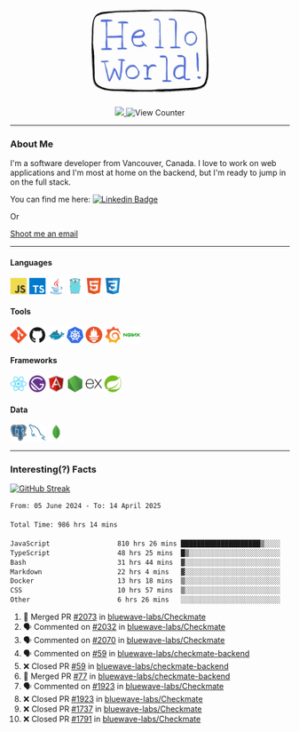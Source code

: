 <div align="center">
    <img src="./img/hello_world.webp" height="200px" width="">
    <div>
        <a href="https://www.linkedin.com/in/ajhollid">
            <img src="https://img.shields.io/badge/LinkedIn-blue"/>
        </a>
        <img src="https://komarev.com/ghpvc/?username=ajhollid&color=yellow" alt="View Counter">
    </div>
</div>

---

### About Me

I'm a software developer from Vancouver, Canada. I love to work on web applications and I'm most at home on the backend, but I'm ready to jump in on the full stack.

You can find me here: [![Linkedin Badge](https://img.shields.io/badge/-ajhollid-blue?style=flat&logo=Linkedin&logoColor=white)](https://www.linkedin.com/in/ajhollid)

Or

[Shoot me an email](mailto:ajhollid@gmail.com)

---

#### Languages

<div>
    <img src="./img/devicons/javascript-original.svg" width=30 height=30 alt="JavaScript">
    <img src="/img/devicons/typescript-original.svg" width=30 height=30 alt="TypeScript">
    <img src="./img/devicons/java-original.svg" width=30 height=30 alt="Java">
    <img src="./img/devicons/go-original.svg" width=30 height=30 alt="Golang">
    <img src="./img/devicons/html5-original.svg" width=30 height=30 alt="HTML 5">
    <img src="./img/devicons/css3-original.svg" width=30 height=30 alt="CSS 3">
</div>

#### Tools

<div>
    <img src="./img/devicons/git-original.svg" width=30 height=30 alt="Git">
    <img src="./img/devicons/github-original.svg" width=30 height=30 alt="Github">
    <img src="./img/devicons/docker-original.svg" width=30 
    height=30 alt="Docker">
    <img src="./img/devicons/kubernetes-original.svg" width=30 height=30 alt="K8">
    <img src="./img/devicons/prometheus-original.svg" width=30 height=30 alt="Prometheus">
    <img src="./img/devicons/grafana-original.svg" width=30 height=30 alt="Grafana">
    <img src="./img/devicons/nginx-original.svg" width=30 height=30 alt="Nginx">
</div>

#### Frameworks

<div>
    <img src="./img/devicons/react-original.svg" width=30 height=30 alt="React">
    <img src="./img/devicons/gatsby-original.svg" width=30 height=30 alt="Gatsby">
    <img src="./img/devicons/angularjs-original.svg" width=30 height=30 alt="AngularJS">
    <img src="./img/devicons/nodejs-original.svg" width=30 height=30 alt="NodeJS">
    <img src="./img/devicons/express-original.svg" width=30 height=30 alt="Express">
    <img src="./img/devicons/spring-original.svg" width=30 height=30 alt="Spring">
</div>

#### Data

<div>
    <img src="./img/devicons/postgresql-original.svg" width=30 height=30 alt="Postgresql">
    <img src="./img/devicons/mysql-original.svg" width=30 height=30 alt="Mysql">
    <img src="./img/devicons/mongodb-original.svg" width=30 height=30 alt="MongoDB">
</div>

---

### Interesting(?) Facts

[![GitHub Streak](http://github-readme-streak-stats.herokuapp.com?user=ajhollid)](https://git.io/streak-stats)

 <!--START_SECTION:waka-->

```txt
From: 05 June 2024 - To: 14 April 2025

Total Time: 986 hrs 14 mins

JavaScript                 810 hrs 26 mins ████████████████████▒░░░░   81.64 %
TypeScript                 48 hrs 25 mins  █▒░░░░░░░░░░░░░░░░░░░░░░░   04.88 %
Bash                       31 hrs 44 mins  ▓░░░░░░░░░░░░░░░░░░░░░░░░   03.20 %
Markdown                   22 hrs 4 mins   ▓░░░░░░░░░░░░░░░░░░░░░░░░   02.22 %
Docker                     13 hrs 18 mins  ▒░░░░░░░░░░░░░░░░░░░░░░░░   01.34 %
CSS                        10 hrs 57 mins  ▒░░░░░░░░░░░░░░░░░░░░░░░░   01.10 %
Other                      6 hrs 26 mins   ░░░░░░░░░░░░░░░░░░░░░░░░░   00.65 %
```

<!--END_SECTION:waka-->


<!--START_SECTION:activity-->
1. 🎉 Merged PR [#2073](https://github.com/bluewave-labs/Checkmate/pull/2073) in [bluewave-labs/Checkmate](https://github.com/bluewave-labs/Checkmate)
2. 🗣 Commented on [#2032](https://github.com/bluewave-labs/Checkmate/issues/2032#issuecomment-2807322150) in [bluewave-labs/Checkmate](https://github.com/bluewave-labs/Checkmate)
3. 🗣 Commented on [#2070](https://github.com/bluewave-labs/Checkmate/pull/2070#issuecomment-2807228038) in [bluewave-labs/Checkmate](https://github.com/bluewave-labs/Checkmate)
4. 🗣 Commented on [#59](https://github.com/bluewave-labs/checkmate-backend/pull/59#issuecomment-2806834998) in [bluewave-labs/checkmate-backend](https://github.com/bluewave-labs/checkmate-backend)
5. ❌ Closed PR [#59](https://github.com/bluewave-labs/checkmate-backend/pull/59) in [bluewave-labs/checkmate-backend](https://github.com/bluewave-labs/checkmate-backend)
6. 🎉 Merged PR [#77](https://github.com/bluewave-labs/checkmate-backend/pull/77) in [bluewave-labs/checkmate-backend](https://github.com/bluewave-labs/checkmate-backend)
7. 🗣 Commented on [#1923](https://github.com/bluewave-labs/Checkmate/pull/1923#issuecomment-2806761128) in [bluewave-labs/Checkmate](https://github.com/bluewave-labs/Checkmate)
8. ❌ Closed PR [#1923](https://github.com/bluewave-labs/Checkmate/pull/1923) in [bluewave-labs/Checkmate](https://github.com/bluewave-labs/Checkmate)
9. ❌ Closed PR [#1737](https://github.com/bluewave-labs/Checkmate/pull/1737) in [bluewave-labs/Checkmate](https://github.com/bluewave-labs/Checkmate)
10. ❌ Closed PR [#1791](https://github.com/bluewave-labs/Checkmate/pull/1791) in [bluewave-labs/Checkmate](https://github.com/bluewave-labs/Checkmate)
<!--END_SECTION:activity-->
